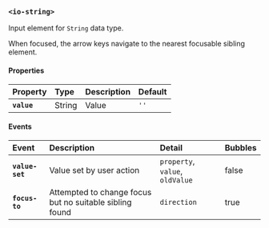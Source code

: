 ### `<io-string>` ###

Input element for `String` data type.

When focused, the arrow keys navigate to the nearest focusable sibling element.

#### Properties ####

| Property | Type | Description | Default |
|:---------|:-----|:-----------|:--------|
| **`value`** | String | Value | `''` |

#### Events ####

| Event | Description | Detail | Bubbles |
|:------|:------------|:-------|:--------|
| **`value-set`** | Value set by user action | `property`, `value`, `oldValue` | false |
| **`focus-to`** | Attempted to change focus but no suitable sibling found | `direction` | true |
